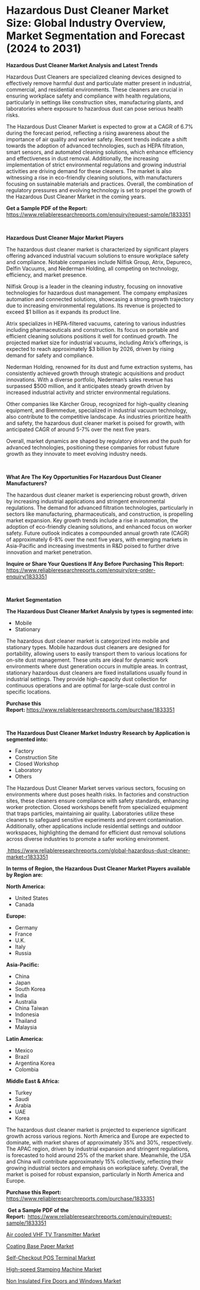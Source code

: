 <p><h1>Hazardous Dust Cleaner Market Size: Global Industry Overview, Market Segmentation and Forecast (2024 to 2031)</h1></p><p><strong>Hazardous Dust Cleaner Market Analysis and Latest Trends</strong></p>
<p><p>Hazardous Dust Cleaners are specialized cleaning devices designed to effectively remove harmful dust and particulate matter present in industrial, commercial, and residential environments. These cleaners are crucial in ensuring workplace safety and compliance with health regulations, particularly in settings like construction sites, manufacturing plants, and laboratories where exposure to hazardous dust can pose serious health risks.</p><p>The Hazardous Dust Cleaner Market is expected to grow at a CAGR of 6.7% during the forecast period, reflecting a rising awareness about the importance of air quality and worker safety. Recent trends indicate a shift towards the adoption of advanced technologies, such as HEPA filtration, smart sensors, and automated cleaning solutions, which enhance efficiency and effectiveness in dust removal. Additionally, the increasing implementation of strict environmental regulations and growing industrial activities are driving demand for these cleaners. The market is also witnessing a rise in eco-friendly cleaning solutions, with manufacturers focusing on sustainable materials and practices. Overall, the combination of regulatory pressures and evolving technology is set to propel the growth of the Hazardous Dust Cleaner Market in the coming years.</p></p>
<p><strong>Get a Sample PDF of the Report:&nbsp;</strong> <a href="https://www.reliableresearchreports.com/enquiry/request-sample/1833351?utm_campaign=7&utm_medium=2&utm_source=Github&utm_content=ia&utm_term=01012025&utm_id=hazardous-dust-cleaner">https://www.reliableresearchreports.com/enquiry/request-sample/1833351</a></p>
<p>&nbsp;</p>
<p><strong>Hazardous Dust Cleaner Major Market Players</strong></p>
<p><p>The hazardous dust cleaner market is characterized by significant players offering advanced industrial vacuum solutions to ensure workplace safety and compliance. Notable companies include Nilfisk Group, Atrix, Depureco, Delfin Vacuums, and Nederman Holding, all competing on technology, efficiency, and market presence.</p><p>Nilfisk Group is a leader in the cleaning industry, focusing on innovative technologies for hazardous dust management. The company emphasizes automation and connected solutions, showcasing a strong growth trajectory due to increasing environmental regulations. Its revenue is projected to exceed $1 billion as it expands its product line.</p><p>Atrix specializes in HEPA-filtered vacuums, catering to various industries including pharmaceuticals and construction. Its focus on portable and efficient cleaning solutions positions it well for continued growth. The projected market size for industrial vacuums, including Atrix’s offerings, is expected to reach approximately $3 billion by 2026, driven by rising demand for safety and compliance.</p><p>Nederman Holding, renowned for its dust and fume extraction systems, has consistently achieved growth through strategic acquisitions and product innovations. With a diverse portfolio, Nederman’s sales revenue has surpassed $500 million, and it anticipates steady growth driven by increased industrial activity and stricter environmental regulations.</p><p>Other companies like Kärcher Group, recognized for high-quality cleaning equipment, and Biemmedue, specialized in industrial vacuum technology, also contribute to the competitive landscape. As industries prioritize health and safety, the hazardous dust cleaner market is poised for growth, with anticipated CAGR of around 5-7% over the next five years.</p><p>Overall, market dynamics are shaped by regulatory drives and the push for advanced technologies, positioning these companies for robust future growth as they innovate to meet evolving industry needs.</p></p>
<p>&nbsp;</p>
<p><strong>What Are The Key Opportunities For Hazardous Dust Cleaner Manufacturers?</strong></p>
<p><p>The hazardous dust cleaner market is experiencing robust growth, driven by increasing industrial applications and stringent environmental regulations. The demand for advanced filtration technologies, particularly in sectors like manufacturing, pharmaceuticals, and construction, is propelling market expansion. Key growth trends include a rise in automation, the adoption of eco-friendly cleaning solutions, and enhanced focus on worker safety. Future outlook indicates a compounded annual growth rate (CAGR) of approximately 6-8% over the next five years, with emerging markets in Asia-Pacific and increasing investments in R&D poised to further drive innovation and market penetration.</p></p>
<p><strong>Inquire or Share Your Questions If Any Before Purchasing This Report:</strong> <a href="https://www.reliableresearchreports.com/enquiry/pre-order-enquiry/1833351?utm_campaign=7&utm_medium=2&utm_source=Github&utm_content=ia&utm_term=01012025&utm_id=hazardous-dust-cleaner">https://www.reliableresearchreports.com/enquiry/pre-order-enquiry/1833351</a></p>
<p>&nbsp;</p>
<p><strong>Market Segmentation</strong></p>
<p><strong>The Hazardous Dust Cleaner Market Analysis by types is segmented into:</strong></p>
<p><ul><li>Mobile</li><li>Stationary</li></ul></p>
<p><p>The hazardous dust cleaner market is categorized into mobile and stationary types. Mobile hazardous dust cleaners are designed for portability, allowing users to easily transport them to various locations for on-site dust management. These units are ideal for dynamic work environments where dust generation occurs in multiple areas. In contrast, stationary hazardous dust cleaners are fixed installations usually found in industrial settings. They provide high-capacity dust collection for continuous operations and are optimal for large-scale dust control in specific locations.</p></p>
<p><strong>Purchase this Report:&nbsp;</strong><a href="https://www.reliableresearchreports.com/purchase/1833351?utm_campaign=7&utm_medium=2&utm_source=Github&utm_content=ia&utm_term=01012025&utm_id=hazardous-dust-cleaner">https://www.reliableresearchreports.com/purchase/1833351</a></p>
<p>&nbsp;</p>
<p><strong>The Hazardous Dust Cleaner Market Industry Research by Application is segmented into:</strong></p>
<p><ul><li>Factory</li><li>Construction Site</li><li>Closed Workshop</li><li>Laboratory</li><li>Others</li></ul></p>
<p><p>The Hazardous Dust Cleaner Market serves various sectors, focusing on environments where dust poses health risks. In factories and construction sites, these cleaners ensure compliance with safety standards, enhancing worker protection. Closed workshops benefit from specialized equipment that traps particles, maintaining air quality. Laboratories utilize these cleaners to safeguard sensitive experiments and prevent contamination. Additionally, other applications include residential settings and outdoor workspaces, highlighting the demand for efficient dust removal solutions across diverse industries to promote a safer working environment.</p></p>
<p><a href="https://www.reliableresearchreports.com/global-hazardous-dust-cleaner-market-r1833351?utm_campaign=7&utm_medium=2&utm_source=Github&utm_content=ia&utm_term=01012025&utm_id=hazardous-dust-cleaner">&nbsp;https://www.reliableresearchreports.com/global-hazardous-dust-cleaner-market-r1833351</a></p>
<p><strong>In terms of Region, the Hazardous Dust Cleaner Market Players available by Region are:</strong></p>
<p>
    <p> <strong> North America: </strong>
        <ul>
            <li>United States</li>
            <li>Canada</li>
        </ul>
        </p> 
    <p> <strong> Europe: </strong>
        <ul>
            <li>Germany</li>
            <li>France</li>
            <li>U.K.</li>
            <li>Italy</li>
            <li>Russia</li>
        </ul>
        </p> 
    <p> <strong> Asia-Pacific: </strong>
        <ul>
            <li>China</li>
            <li>Japan</li>
            <li>South Korea</li>
            <li>India</li>
            <li>Australia</li>
            <li>China Taiwan</li>
            <li>Indonesia</li>
            <li>Thailand</li>
            <li>Malaysia</li>
        </ul>
        </p> 
    <p> <strong> Latin America: </strong>
        <ul>
            <li>Mexico</li>
            <li>Brazil</li>
            <li>Argentina Korea</li>
            <li>Colombia</li>
        </ul>
        </p> 
    <p> <strong> Middle East & Africa: </strong>
        <ul>
            <li>Turkey</li>
            <li>Saudi</li>
            <li>Arabia</li>
            <li>UAE</li>
            <li>Korea</li>
        </ul>
    </p>
    </p>
<p><p>The hazardous dust cleaner market is projected to experience significant growth across various regions. North America and Europe are expected to dominate, with market shares of approximately 35% and 30%, respectively. The APAC region, driven by industrial expansion and stringent regulations, is forecasted to hold around 25% of the market share. Meanwhile, the USA and China will contribute approximately 15% collectively, reflecting their growing industrial sectors and emphasis on workplace safety. Overall, the market is poised for robust expansion, particularly in North America and Europe.</p></p>
<p><strong>Purchase this Report: </strong><a href="https://www.reliableresearchreports.com/purchase/1833351?utm_campaign=7&utm_medium=2&utm_source=Github&utm_content=ia&utm_term=01012025&utm_id=hazardous-dust-cleaner">https://www.reliableresearchreports.com/purchase/1833351</a></p>
<p>&nbsp;<strong>Get a Sample PDF of the Report:&nbsp;&nbsp;</strong><a href="https://www.reliableresearchreports.com/enquiry/request-sample/1833351?utm_campaign=7&utm_medium=2&utm_source=Github&utm_content=ia&utm_term=01012025&utm_id=hazardous-dust-cleaner">https://www.reliableresearchreports.com/enquiry/request-sample/1833351</a></p>
<p><strong></strong></p>
<p><p><a href="https://github.com/NargisHussain432/Market-Research-Report-List-1/blob/main/air-cooled-vhf-tv-transmitter-market.md?utm_campaign=7&utm_medium=2&utm_source=Github&utm_content=ia&utm_term=01012025&utm_id=hazardous-dust-cleaner">Air cooled VHF TV Transmitter Market</a></p><p><a href="https://github.com/angelajermaine/Market-Research-Report-List-5/blob/main/coating-base-paper-market.md?utm_campaign=7&utm_medium=2&utm_source=Github&utm_content=ia&utm_term=01012025&utm_id=hazardous-dust-cleaner">Coating Base Paper Market</a></p><p><a href="https://github.com/oliveroste6/Market-Research-Report-List-1/blob/main/self-checkout-pos-terminal-market.md?utm_campaign=7&utm_medium=2&utm_source=Github&utm_content=ia&utm_term=01012025&utm_id=hazardous-dust-cleaner">Self-Checkout POS Terminal Market</a></p><p><a href="https://github.com/sherikacas30/Market-Research-Report-List-1/blob/main/high-speed-stamping-machine-market.md?utm_campaign=7&utm_medium=2&utm_source=Github&utm_content=ia&utm_term=01012025&utm_id=hazardous-dust-cleaner">High-speed Stamping Machine Market</a></p><p><a href="https://github.com/FahadAhmed223/Market-Research-Report-List-1/blob/main/non-insulated-fire-doors-and-windows-market.md?utm_campaign=7&utm_medium=2&utm_source=Github&utm_content=ia&utm_term=01012025&utm_id=hazardous-dust-cleaner">Non Insulated Fire Doors and Windows Market</a></p></p>
